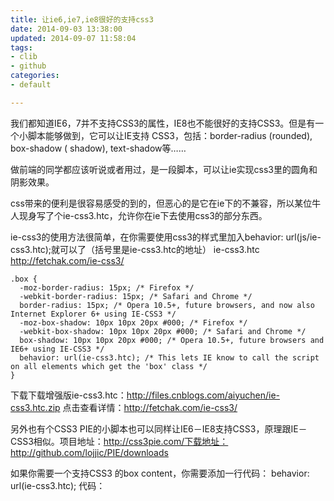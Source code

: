 ```yaml
---
title: 让ie6,ie7,ie8很好的支持css3
date: 2014-09-03 13:38:00
updated: 2014-09-07 11:58:04
tags: 
- clib
- github
categories: 
- default

---
```

我们都知道IE6，7并不支持CSS3的属性，IE8也不能很好的支持CSS3。但是有一个小脚本能够做到，它可以让IE支持 CSS3，包括：border-radius (rounded), box-shadow ( shadow), text-shadow等……
 
做前端的同学都应该听说或者用过，是一段脚本，可以让ie实现css3里的圆角和阴影效果。

css带来的便利是很容易感受的到的，但恶心的是它在ie下的不兼容，所以某位牛人现身写了个ie-css3.htc，允许你在ie下去使用css3的部分东西。

ie-css3的使用方法很简单，在你需要使用css3的样式里加入behavior: url(js/ie-css3.htc);就可以了（括号里是ie-css3.htc的地址）
ie-css3.htc http://fetchak.com/ie-css3/
<!--more-->


    .box {
      -moz-border-radius: 15px; /* Firefox */
      -webkit-border-radius: 15px; /* Safari and Chrome */
      border-radius: 15px; /* Opera 10.5+, future browsers, and now also Internet Explorer 6+ using IE-CSS3 */
      -moz-box-shadow: 10px 10px 20px #000; /* Firefox */
      -webkit-box-shadow: 10px 10px 20px #000; /* Safari and Chrome */
      box-shadow: 10px 10px 20px #000; /* Opera 10.5+, future browsers and IE6+ using IE-CSS3 */
      behavior: url(ie-css3.htc); /* This lets IE know to call the script on all elements which get the 'box' class */
    }

下载下载增强版ie-css3.htc：http://files.cnblogs.com/aiyuchen/ie-css3.htc.zip
点击查看详情：http://fetchak.com/ie-css3/

另外也有个CSS3 PIE的小脚本也可以同样让IE6－IE8支持CSS3，原理跟IE－CSS3相似。项目地址：http://css3pie.com/下载地址：http://github.com/lojjic/PIE/downloads
 
如果你需要一个支持CSS3 的box content，你需要添加一行代码：
behavior: url(ie-css3.htc);
代码：